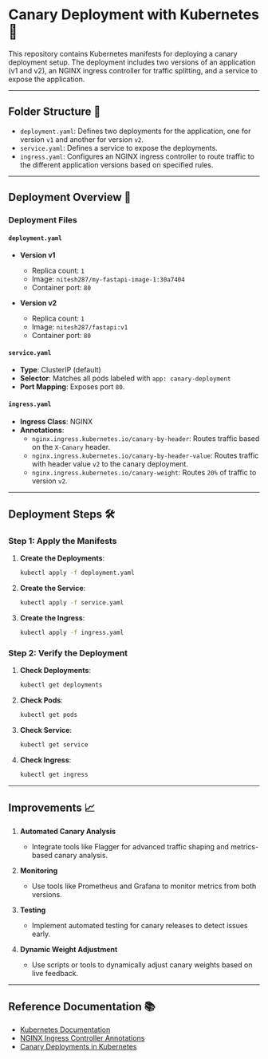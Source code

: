 
# Canary Deployment with Kubernetes 🚀

This repository contains Kubernetes manifests for deploying a canary deployment setup. The deployment includes two versions of an application (v1 and v2), an NGINX ingress controller for traffic splitting, and a service to expose the application.

---

## **Folder Structure** 📂

- `deployment.yaml`: Defines two deployments for the application, one for version `v1` and another for version `v2`.
- `service.yaml`: Defines a service to expose the deployments.
- `ingress.yaml`: Configures an NGINX ingress controller to route traffic to the different application versions based on specified rules.

---

## **Deployment Overview** 📜

### **Deployment Files**

#### `deployment.yaml`
- **Version v1**
  - Replica count: `1`
  - Image: `nitesh287/my-fastapi-image-1:30a7404`
  - Container port: `80`

- **Version v2**
  - Replica count: `1`
  - Image: `nitesh287/fastapi:v1`
  - Container port: `80`

#### `service.yaml`
- **Type**: ClusterIP (default)
- **Selector**: Matches all pods labeled with `app: canary-deployment`
- **Port Mapping**: Exposes port `80`.

#### `ingress.yaml`
- **Ingress Class**: NGINX
- **Annotations**:
  - `nginx.ingress.kubernetes.io/canary-by-header`: Routes traffic based on the `X-Canary` header.
  - `nginx.ingress.kubernetes.io/canary-by-header-value`: Routes traffic with header value `v2` to the canary deployment.
  - `nginx.ingress.kubernetes.io/canary-weight`: Routes `20%` of traffic to version `v2`.

---

## **Deployment Steps** 🛠️

### **Step 1: Apply the Manifests**

1. **Create the Deployments**:
   ```bash
   kubectl apply -f deployment.yaml
   ```

2. **Create the Service**:
   ```bash
   kubectl apply -f service.yaml
   ```

3. **Create the Ingress**:
   ```bash
   kubectl apply -f ingress.yaml
   ```

### **Step 2: Verify the Deployment**

1. **Check Deployments**:
   ```bash
   kubectl get deployments
   ```

2. **Check Pods**:
   ```bash
   kubectl get pods
   ```

3. **Check Service**:
   ```bash
   kubectl get service
   ```

4. **Check Ingress**:
   ```bash
   kubectl get ingress
   ```

---

## **Improvements** 📈

1. **Automated Canary Analysis**
   - Integrate tools like Flagger for advanced traffic shaping and metrics-based canary analysis.

2. **Monitoring**
   - Use tools like Prometheus and Grafana to monitor metrics from both versions.

3. **Testing**
   - Implement automated testing for canary releases to detect issues early.

4. **Dynamic Weight Adjustment**
   - Use scripts or tools to dynamically adjust canary weights based on live feedback.

---

## **Reference Documentation** 📚

- [Kubernetes Documentation](https://kubernetes.io/docs/)
- [NGINX Ingress Controller Annotations](https://kubernetes.github.io/ingress-nginx/user-guide/nginx-configuration/annotations/)
- [Canary Deployments in Kubernetes](https://martinfowler.com/bliki/CanaryRelease.html)
